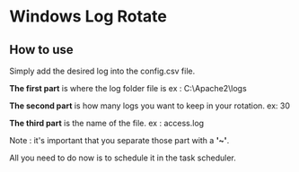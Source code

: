 Windows Log Rotate
==================

## How to use

Simply add the desired log into the config.csv file.

**The first part** is where the log folder file is
ex : C:\Apache2\logs

**The second part** is how many logs you want to keep in your rotation.
ex: 30

**The third part** is the name of the file. 
ex : access.log

Note : it's important that you separate those part with a **'~'**.

All you need to do now is to schedule it in the task scheduler.
